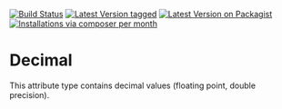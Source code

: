 [![Build Status](https://travis-ci.org/MetaModels/attribute_decimal.svg?branch=tng)](https://travis-ci.org/MetaModels/attribute_decimal)
[![Latest Version tagged](http://img.shields.io/github/tag/MetaModels/attribute_decimal.svg)](https://github.com/MetaModels/attribute_decimal/tags)
[![Latest Version on Packagist](http://img.shields.io/packagist/v/MetaModels/attribute_decimal.svg)](https://packagist.org/packages/MetaModels/attribute_decimal)
[![Installations via composer per month](http://img.shields.io/packagist/dm/MetaModels/attribute_decimal.svg)](https://packagist.org/packages/MetaModels/attribute_decimal)

Decimal
=======

This attribute type contains decimal values (floating point, double precision).
